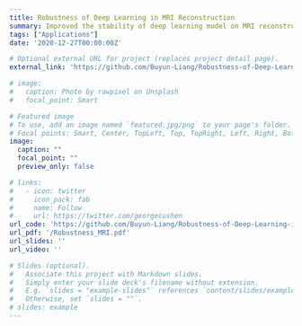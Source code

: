 ```yaml
---
title: Robustness of Deep Learning in MRI Reconstruction
summary: Improved the stability of deep learning model on MRI reconstruction with adversarial training
tags: ["Applications"]
date: '2020-12-27T00:00:00Z'

# Optional external URL for project (replaces project detail page).
external_link: 'https://github.com/Buyun-Liang/Robustness-of-Deep-Learning-in-MRI-Reconstruction'

# image:
#   caption: Photo by rawpixel on Unsplash
#   focal_point: Smart

# Featured image
# To use, add an image named `featured.jpg/png` to your page's folder.
# Focal points: Smart, Center, TopLeft, Top, TopRight, Left, Right, BottomLeft, Bottom, BottomRight.
image:
  caption: ""
  focal_point: ""
  preview_only: false

# links:
#   - icon: twitter
#     icon_pack: fab
#     name: Follow
#     url: https://twitter.com/georgecushen
url_code: 'https://github.com/Buyun-Liang/Robustness-of-Deep-Learning-in-MRI-Reconstruction'
url_pdf: '/Robustness_MRI.pdf'
url_slides: ''
url_video: ''

# Slides (optional).
#   Associate this project with Markdown slides.
#   Simply enter your slide deck's filename without extension.
#   E.g. `slides = "example-slides"` references `content/slides/example-slides.md`.
#   Otherwise, set `slides = ""`.
# slides: example
---
```



